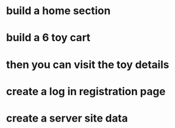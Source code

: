 # build a home section
# build a 6 toy cart
# then you can visit the toy details
# create a log in registration page
# create a server site data 